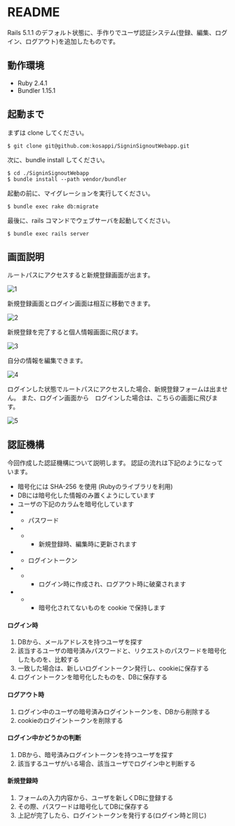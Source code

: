 # README

Rails 5.1.1 のデフォルト状態に、手作りでユーザ認証システム(登録、編集、ログイン、ログアウト)を追加したものです。

## 動作環境

* Ruby 2.4.1
* Bundler 1.15.1

## 起動まで

まずは clone してください。

```
$ git clone git@github.com:kosappi/SigninSignoutWebapp.git
```

次に、bundle install してください。

```
$ cd ./SigninSignoutWebapp
$ bundle install --path vendor/bundler
```

起動の前に、マイグレーションを実行してください。

```
$ bundle exec rake db:migrate
```

最後に、rails コマンドでウェブサーバを起動してください。

```
$ bundle exec rails server
```

## 画面説明

ルートパスにアクセスすると新規登録画面が出ます。

![1](http://i.imgur.com/MDdJ7WY.png?1)

新規登録画面とログイン画面は相互に移動できます。

![2](http://i.imgur.com/LMeEmRq.png?1)

新規登録を完了すると個人情報画面に飛びます。

![3](http://i.imgur.com/QKjQgzc.png?1)

自分の情報を編集できます。

![4](http://i.imgur.com/YKFu9uk.png?1)

ログインした状態でルートパスにアクセスした場合、新規登録フォームは出ません。
また、ログイン画面から　ログインした場合は、こちらの画面に飛びます。

![5](http://i.imgur.com/icOeImG.png?1)

## 認証機構

今回作成した認証機構について説明します。
認証の流れは下記のようになっています。
* 暗号化には SHA-256 を使用 (Rubyのライブラリを利用)
* DBには暗号化した情報のみ置くようにしています
* ユーザの下記のカラムを暗号化しています
* * パスワード
* * * 新規登録時、編集時に更新されます
* * ログイントークン
* * * ログイン時に作成され、ログアウト時に破棄されます
* * * 暗号化されてないものを cookie で保持します

#### ログイン時

1. DBから、メールアドレスを持つユーザを探す
1. 該当するユーザの暗号済みパスワードと、リクエストのパスワードを暗号化したものを、比較する
1. 一致した場合は、新しいログイントークン発行し、cookieに保存する
1. ログイントークンを暗号化したものを、DBに保存する

#### ログアウト時

1. ログイン中のユーザの暗号済みログイントークンを、DBから削除する
1. cookieのログイントークンを削除する

#### ログイン中かどうかの判断

1. DBから、暗号済みログイントークンを持つユーザを探す
1. 該当するユーザがいる場合、該当ユーザでログイン中と判断する

#### 新規登録時

1. フォームの入力内容から、ユーザを新しくDBに登録する
1. その際、パスワードは暗号化してDBに保存する
1. 上記が完了したら、ログイントークンを発行する(ログイン時と同じ)
